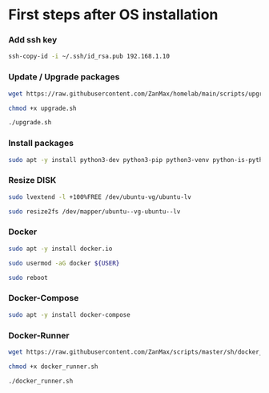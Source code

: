 # First steps after OS installation

### Add ssh key

```bash
ssh-copy-id -i ~/.ssh/id_rsa.pub 192.168.1.10
```
### Update / Upgrade packages 

```bash
wget https://raw.githubusercontent.com/ZanMax/homelab/main/scripts/upgrade.sh
```
```bash
chmod +x upgrade.sh
```
```bash
./upgrade.sh
```
### Install packages

```bash
sudo apt -y install python3-dev python3-pip python3-venv python-is-python3 git zip wget curl ntp
```

### Resize DISK

```bash
sudo lvextend -l +100%FREE /dev/ubuntu-vg/ubuntu-lv
```
```bash
sudo resize2fs /dev/mapper/ubuntu--vg-ubuntu--lv
```

### Docker

```bash
sudo apt -y install docker.io
```
```bash
sudo usermod -aG docker ${USER}
```
```bash
sudo reboot
```

### Docker-Compose

```bash
sudo apt -y install docker-compose
```

### Docker-Runner
```bash
wget https://raw.githubusercontent.com/ZanMax/scripts/master/sh/docker_runner.sh
```

```bash
chmod +x docker_runner.sh
```
```bash
./docker_runner.sh
```